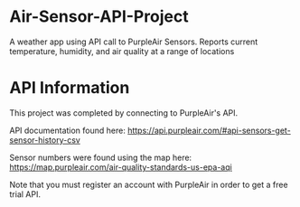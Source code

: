 # Air-Sensor-API-Project
A weather app using API call to PurpleAir Sensors. Reports current temperature, humidity, and air quality at a range of locations

# API Information
This project was completed by connecting to PurpleAir's API. 

API documentation found here: https://api.purpleair.com/#api-sensors-get-sensor-history-csv

Sensor numbers were found using the map here: https://map.purpleair.com/air-quality-standards-us-epa-aqi

Note that you must register an account with PurpleAir in order to get a free trial API. 



